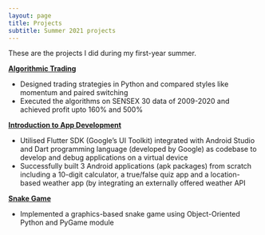 ```yaml
---
layout: page
title: Projects
subtitle: Summer 2021 projects
---
```


These are the projects I did during my first-year summer.

[**Algorithmic Trading**](./algo-trading/)
- Designed trading strategies in Python and compared styles like momentum and paired switching
- Executed the algorithms on SENSEX 30 data of 2009-2020 and achieved profit upto 160% and 500%

[**Introduction to App Development**](./app-dev/)
- Utilised Flutter SDK (Google’s UI Toolkit) integrated with Android Studio and Dart programming language (developed by Google) as codebase to develop and debug applications on a virtual device
- Successfully built 3 Android applications (apk packages) from scratch including a 10-digit calculator, a true/false quiz app and a location-based weather app (by integrating an externally offered weather API

[**Snake Game**](./snake-game/)
- Implemented a graphics-based snake game using Object-Oriented Python and PyGame module